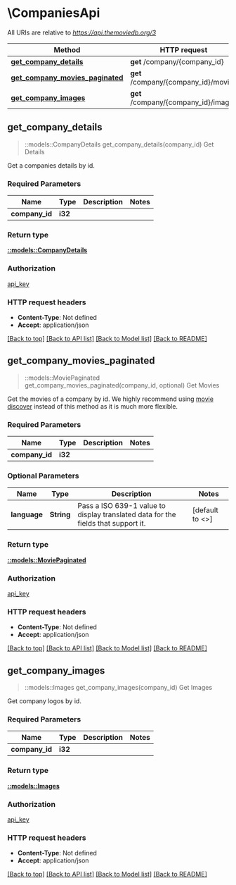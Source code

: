 # \CompaniesApi

All URIs are relative to *https://api.themoviedb.org/3*

Method | HTTP request | Description
------------- | ------------- | -------------
[**get_company_details**](CompaniesApi.md#get_company_details) | **get** /company/{company_id} | Get Details
[**get_company_movies_paginated**](CompaniesApi.md#get_company_movies_paginated) | **get** /company/{company_id}/movies | Get Movies
[**get_company_images**](CompaniesApi.md#get_company_images) | **get** /company/{company_id}/images | Get Images


## get_company_details

> ::models::CompanyDetails get_company_details(company_id)
Get Details

Get a companies details by id.

### Required Parameters


Name | Type | Description  | Notes
------------- | ------------- | ------------- | -------------
 **company_id** | **i32**|  |

### Return type

[**::models::CompanyDetails**](CompanyDetails.md)

### Authorization

[api_key](../README.md#api_key)

### HTTP request headers

- **Content-Type**: Not defined
- **Accept**: application/json

[[Back to top]](#) [[Back to API list]](../README.md#documentation-for-api-endpoints) [[Back to Model list]](../README.md#documentation-for-models) [[Back to README]](../README.md)


## get_company_movies_paginated

> ::models::MoviePaginated get_company_movies_paginated(company_id, optional)
Get Movies

Get the movies of a company by id.  We highly recommend using [movie discover](#endpoint:p5NyoR7dM842S8G9j) instead of this method as it is much more flexible.

### Required Parameters


Name | Type | Description  | Notes
------------- | ------------- | ------------- | -------------
 **company_id** | **i32**|  |

### Optional Parameters

Name | Type | Description  | Notes
------------- | ------------- | ------------- | -------------
 **language** | **String**| Pass a ISO 639-1 value to display translated data for the fields that support it. | [default to <<language>>]

### Return type

[**::models::MoviePaginated**](MoviePaginated.md)

### Authorization

[api_key](../README.md#api_key)

### HTTP request headers

- **Content-Type**: Not defined
- **Accept**: application/json

[[Back to top]](#) [[Back to API list]](../README.md#documentation-for-api-endpoints) [[Back to Model list]](../README.md#documentation-for-models) [[Back to README]](../README.md)


## get_company_images

> ::models::Images get_company_images(company_id)
Get Images

Get company logos by id.

### Required Parameters


Name | Type | Description  | Notes
------------- | ------------- | ------------- | -------------
 **company_id** | **i32**|  |

### Return type

[**::models::Images**](Images.md)

### Authorization

[api_key](../README.md#api_key)

### HTTP request headers

- **Content-Type**: Not defined
- **Accept**: application/json

[[Back to top]](#) [[Back to API list]](../README.md#documentation-for-api-endpoints) [[Back to Model list]](../README.md#documentation-for-models) [[Back to README]](../README.md)
